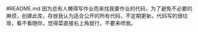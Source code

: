 #README.md
因为总有人懒得写作业而来找我要作业的代码，为了避免不必要的麻烦，创建此库，存放我认为适合公开的所有代码，不定期更新。代码写的很垃圾，看不看随你，觉得菜直接右上角就行，不要来喷我。
